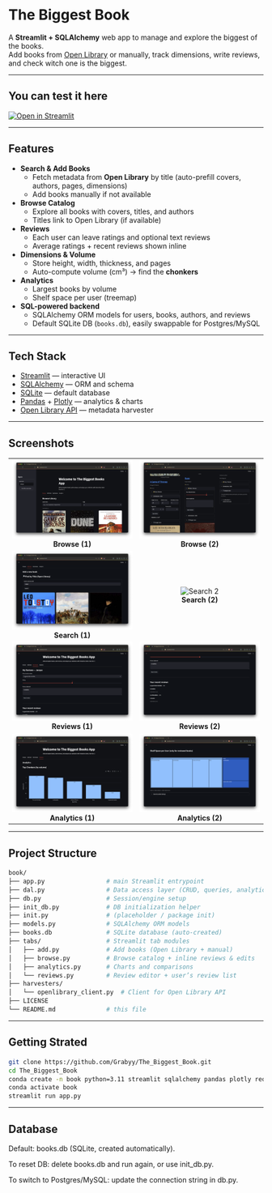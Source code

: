 # The Biggest Book

A **Streamlit + SQLAlchemy** web app to manage and explore the biggest of the books.  
Add books from [Open Library](https://openlibrary.org/) or manually, track dimensions, write reviews, 
and check witch one is the biggest.

---

## You can test it here

[![Open in Streamlit](https://static.streamlit.io/badges/streamlit_badge_black_white.svg)](https://thebiggestbook-7thvky4meqxectzl9mvmsy.streamlit.app/)

---

## Features

- **Search & Add Books**
  - Fetch metadata from **Open Library** by title (auto-prefill covers, authors, pages, dimensions)
  - Add books manually if not available
- **Browse Catalog**
  - Explore all books with covers, titles, and authors
  - Titles link to Open Library (if available)
- **Reviews**
  - Each user can leave ratings and optional text reviews
  - Average ratings + recent reviews shown inline
- **Dimensions & Volume**
  - Store height, width, thickness, and pages
  - Auto-compute volume (cm³) → find the **chonkers**
- **Analytics**
  - Largest books by volume
  - Shelf space per user (treemap)
- **SQL-powered backend**
  - SQLAlchemy ORM models for users, books, authors, and reviews
  - Default SQLite DB (`books.db`), easily swappable for Postgres/MySQL

---

## Tech Stack

- [Streamlit](https://streamlit.io/) — interactive UI
- [SQLAlchemy](https://www.sqlalchemy.org/) — ORM and schema
- [SQLite](https://sqlite.org) — default database
- [Pandas](https://pandas.pydata.org/) + [Plotly](https://plotly.com/python/) — analytics & charts
- [Open Library API](https://openlibrary.org/developers/api) — metadata harvester

---

## Screenshots

<table>
<tr>
<td align="center">
<img src="./screenshots/Browse_1.png" alt="Browse 1" width="400"/><br/>
<b>Browse (1)</b>
</td>
<td align="center">
<img src="./screenshots/Browse_2.png" alt="Browse 2" width="400"/><br/>
<b>Browse (2)</b>
</td>
</tr>

<tr>
<td align="center">
<img src="./screenshots/Search_1.png" alt="Search 1" width="400"/><br/>
<b>Search (1)</b>
</td>
<td align="center">
<img src="./screenshots/Search_2.png" alt="Search 2" width="400"/><br/>
<b>Search (2)</b>
</td>
</tr>

<tr>
<td align="center">
<img src="./screenshots/Rewiew_1.png" alt="Reviews 1" width="400"/><br/>
<b>Reviews (1)</b>
</td>
<td align="center">
<img src="./screenshots/Rewiew_2.png" alt="Reviews 2" width="400"/><br/>
<b>Reviews (2)</b>
</td>
</tr>

<tr>
<td align="center">
<img src="./screenshots/Analytic_1.png" alt="Analytics 1" width="400"/><br/>
<b>Analytics (1)</b>
</td>
<td align="center">
<img src="./screenshots/Analytic_2.png" alt="Analytics 2" width="400"/><br/>
<b>Analytics (2)</b>
</td>
</tr>
</table>

---

## Project Structure

```bash
book/
├── app.py                 # main Streamlit entrypoint
├── dal.py                 # Data access layer (CRUD, queries, analytics SQL)
├── db.py                  # Session/engine setup
├── init_db.py             # DB initialization helper
├── init.py                # (placeholder / package init)
├── models.py              # SQLAlchemy ORM models
├── books.db               # SQLite database (auto-created)
├── tabs/                  # Streamlit tab modules
│   ├── add.py             # Add books (Open Library + manual)
│   ├── browse.py          # Browse catalog + inline reviews & edits
│   ├── analytics.py       # Charts and comparisons
│   └── reviews.py         # Review editor + user’s review list
├── harvesters/
│   └── openlibrary_client.py  # Client for Open Library API
├── LICENSE
└── README.md              # this file
```

---

## Getting Strated

```bash
git clone https://github.com/Grabyy/The_Biggest_Book.git
cd The_Biggest_Book
conda create -n book python=3.11 streamlit sqlalchemy pandas plotly requests
conda activate book
streamlit run app.py
```
---

## Database

Default: books.db (SQLite, created automatically).

To reset DB: delete books.db and run again, or use init_db.py.

To switch to Postgres/MySQL: update the connection string in db.py.
